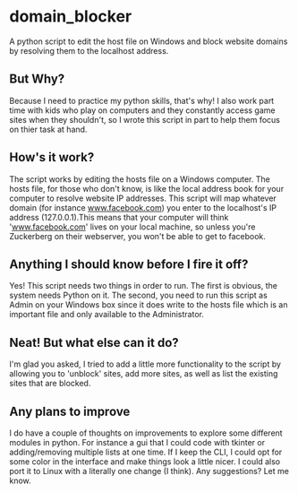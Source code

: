 # domain_blocker
A python script to edit the host file on Windows and block website domains by resolving them to the localhost address.


## But Why?

Because I need to practice my python skills, that's why! I also work part time with kids who play on computers and they constantly access game sites when they shouldn't, so I wrote this script in part to help them focus on thier task at hand.


## How's it work? 

The script works by editing the hosts file on a Windows computer. The hosts file, for those who don't know, is like the local address book for your computer to resolve website IP addresses. This script will map whatever domain (for instance www.facebook.com) you enter to the localhost's IP address (127.0.0.1).This means that your computer will think 'www.facebook.com' lives on your local machine, so unless you're Zuckerberg on their webserver, you won't be able to get to facebook.


## Anything I should know before I fire it off?

Yes! This script needs two things in order to run. The first is obvious, the system needs Python on it. The second, you need to run this script as Admin on your Windows box since it does write to the hosts file which is an important file and only available to the Administrator.


## Neat! But what else can it do?

I'm glad you asked, I tried to add a little more functionality to the script by allowing you to 'unblock' sites, add more sites, as well as list the existing sites that are blocked. 


## Any plans to improve

I do have a couple of thoughts on improvements to explore some different modules in python. For instance a gui that I could code with tkinter or adding/removing multiple lists at one time. If I keep the CLI, I could opt for some color in the interface and make things look a little nicer. I could also port it to Linux with a literally one change (I think). Any suggestions? Let me know.
